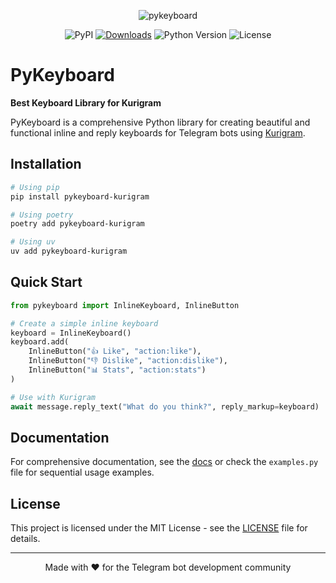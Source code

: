 <div align="center">
<p align="center">
<img src="https://raw.githubusercontent.com/johnnie-610/pykeyboard/main/docs/source/images/logo.png" alt="pykeyboard">
</p>

![PyPI](https://img.shields.io/pypi/v/pykeyboard-kurigram)
[![Downloads](https://pepy.tech/badge/pykeyboard-kurigram)](https://pepy.tech/project/pykeyboard-kurigram)
![Python Version](https://img.shields.io/pypi/pyversions/pykeyboard-kurigram)
![License](https://img.shields.io/github/license/johnnie-610/pykeyboard)
</div>

# PyKeyboard

**Best Keyboard Library for Kurigram**

PyKeyboard is a comprehensive Python library for creating beautiful and functional inline and reply keyboards for Telegram bots using [Kurigram](https://pypi.org/project/kurigram).

## Installation

```bash
# Using pip
pip install pykeyboard-kurigram

# Using poetry
poetry add pykeyboard-kurigram

# Using uv
uv add pykeyboard-kurigram
```

## Quick Start

```python
from pykeyboard import InlineKeyboard, InlineButton

# Create a simple inline keyboard
keyboard = InlineKeyboard()
keyboard.add(
    InlineButton("👍 Like", "action:like"),
    InlineButton("👎 Dislike", "action:dislike"),
    InlineButton("📊 Stats", "action:stats")
)

# Use with Kurigram
await message.reply_text("What do you think?", reply_markup=keyboard)
```

## Documentation

For comprehensive documentation, see the [docs](https://johnnie-610.github.io/pykeyboard/) or check the `examples.py` file for sequential usage examples.

## License

This project is licensed under the MIT License - see the [LICENSE](LICENSE) file for details.

---

<p align="center">Made with ❤️ for the Telegram bot development community</p>